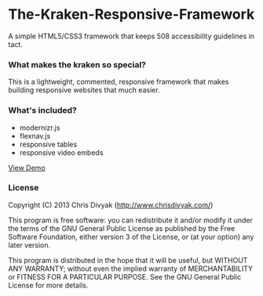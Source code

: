 The-Kraken-Responsive-Framework
===============================

A simple HTML5/CSS3 framework that keeps 508 accessibility guidelines in tact. 

<h3>What makes the kraken so special?</h3>

This is a lightweight, commented, responsive framework that makes building responsive websites that much easier.

<h3>What's included?</h3>

 - modernizr.js
 - flexnav.js
 - responsive tables
 - responsive video embeds

<a href="http://www.chrisdivyak.com/dev/framework">View Demo</a>
<h3>License</h3>

Copyright (C) 2013 Chris Divyak (http://www.chrisdivyak.com/)

This program is free software: you can redistribute it and/or modify it under the terms of the GNU General Public License as published by the Free Software Foundation, either version 3 of the License, or (at your option) any later version.

This program is distributed in the hope that it will be useful, but WITHOUT ANY WARRANTY; without even the implied warranty of MERCHANTABILITY or FITNESS FOR A PARTICULAR PURPOSE. See the GNU General Public License for more details.
